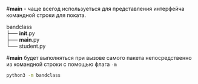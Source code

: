 


#__main__ - чаще всегод используеться для представления интерфейча командной строки для поката.

bandclass  
  ├── __init__.py  
  ├── __main__.py  
  └── student.py  
  
  
#__main__ будет выполняться при вызове самого пакета непосредственно из командной строки с помощью флага `-m` 

```bash
python3 -m bandclass
```


